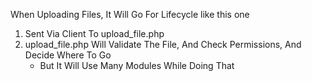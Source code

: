 When Uploading Files, It Will Go For Lifecycle like this one


1. Sent Via Client To upload_file.php
2. upload_file.php Will Validate The File, And Check Permissions, And Decide Where To Go 
    * But It Will Use Many Modules While Doing That
